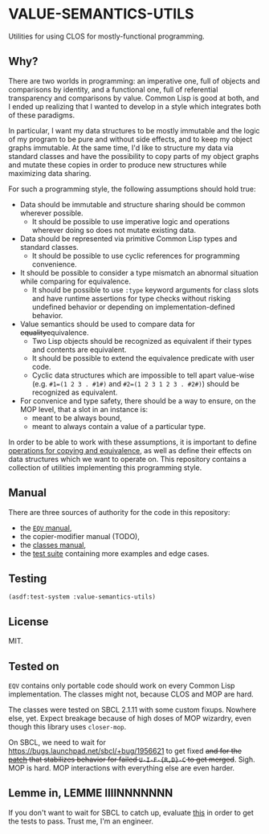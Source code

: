 # VALUE-SEMANTICS-UTILS

Utilities for using CLOS for mostly-functional programming.

## Why?

There are two worlds in programming: an imperative one, full of objects and comparisons by identity, and a functional one, full of referential transparency and comparisons by value. Common Lisp is good at both, and I ended up realizing that I wanted to develop in a style which integrates both of these paradigms.

In particular, I want my data structures to be mostly immutable and the logic of my program to be pure and without side effects, and to keep my object graphs immutable. At the same time, I'd like to structure my data via standard classes and have the possibility to copy parts of my object graphs and mutate these copies in order to produce new structures while maximizing data sharing.

For such a programming style, the following assumptions should hold true:

* Data should be immutable and structure sharing should be common wherever possible.
  * It should be possible to use imperative logic and operations wherever doing so does not mutate existing data.
* Data should be represented via primitive Common Lisp types and standard classes.
  * It should be possible to use cyclic references for programming convenience.
* It should be possible to consider a type mismatch an abnormal situation while comparing for equivalence.
  * It should be possible to use `:type` keyword arguments for class slots and have runtime assertions for type checks without risking undefined behavior or depending on implementation-defined behavior.
* Value semantics should be used to compare data for ~~equality~~equivalence.
  * Two Lisp objects should be recognized as equivalent if their types and contents are equivalent.
  * It should be possible to extend the equivalence predicate with user code.
  * Cyclic data structures which are impossible to tell apart value-wise (e.g. `#1=(1 2 3 . #1#)` and `#2=(1 2 3 1 2 3 . #2#)`) should be recognized as equivalent.
* For convenice and type safety, there should be a way to ensure, on the MOP level, that a slot in an instance is:
  * meant to be always bound,
  * meant to always contain a value of a particular type.

In order to be able to work with these assumptions, it is important to define [operations for copying and equivalence](http://www.nhplace.com/kent/PS/EQUAL.html), as well as define their effects on data structures which we want to operate on. This repository contains a collection of utilities implementing this programming style.

## Manual

There are three sources of authority for the code in this repository:

* the [`EQV` manual](doc/EQV.md),
* the copier-modifier manual (TODO),
* the [classes manual](doc/CLASSES.md),
* the [test suite](t/) containing more examples and edge cases.

## Testing

`(asdf:test-system :value-semantics-utils)`

## License

MIT.

## Tested on

`EQV` contains only portable code should work on every Common Lisp implementation. The classes might not, because CLOS and MOP are hard.

The classes were tested on SBCL 2.1.11 with some custom fixups. Nowhere else, yet. Expect breakage because of high doses of MOP wizardry, even though this library uses `closer-mop`.

On SBCL, we need to wait for https://bugs.launchpad.net/sbcl/+bug/1956621 to get fixed ~~and for the [patch](https://sourceforge.net/p/sbcl/mailman/sbcl-devel/thread/6ae094ba-eeea-6bfe-b43d-970d97040830%40disroot.org/) that stabilizes behavior for failed `U-I-F-{R,D}-C` to get merged~~. Sigh. MOP is hard. MOP interactions with everything else are even harder.

## Lemme in, LEMME IIIINNNNNNN

If you don't want to wait for SBCL to catch up, evaluate [this](sbcl-fixup.lisp) in order to get the tests to pass. Trust me, I'm an engineer.
